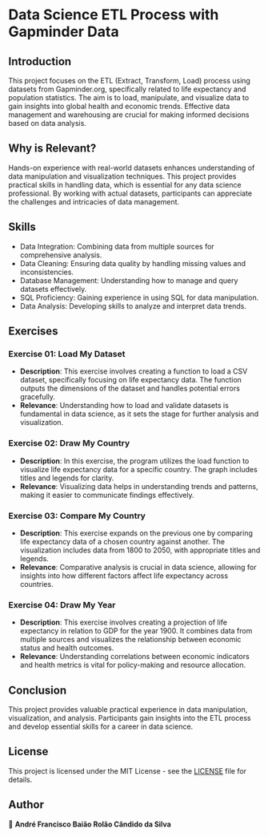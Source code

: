 # Data Science ETL Process with Gapminder Data

## Introduction
This project focuses on the ETL (Extract, Transform, Load) process using datasets from Gapminder.org, specifically related to life expectancy and population statistics. The aim is to load, manipulate, and visualize data to gain insights into global health and economic trends. Effective data management and warehousing are crucial for making informed decisions based on data analysis.

## Why is Relevant?
Hands-on experience with real-world datasets enhances understanding of data manipulation and visualization techniques. This project provides practical skills in handling data, which is essential for any data science professional. By working with actual datasets, participants can appreciate the challenges and intricacies of data management.

## Skills
- Data Integration: Combining data from multiple sources for comprehensive analysis.
- Data Cleaning: Ensuring data quality by handling missing values and inconsistencies.
- Database Management: Understanding how to manage and query datasets effectively.
- SQL Proficiency: Gaining experience in using SQL for data manipulation.
- Data Analysis: Developing skills to analyze and interpret data trends.

## Exercises
### Exercise 01: Load My Dataset
- **Description**: This exercise involves creating a function to load a CSV dataset, specifically focusing on life expectancy data. The function outputs the dimensions of the dataset and handles potential errors gracefully.
- **Relevance**: Understanding how to load and validate datasets is fundamental in data science, as it sets the stage for further analysis and visualization.

### Exercise 02: Draw My Country
- **Description**: In this exercise, the program utilizes the load function to visualize life expectancy data for a specific country. The graph includes titles and legends for clarity.
- **Relevance**: Visualizing data helps in understanding trends and patterns, making it easier to communicate findings effectively.

### Exercise 03: Compare My Country
- **Description**: This exercise expands on the previous one by comparing life expectancy data of a chosen country against another. The visualization includes data from 1800 to 2050, with appropriate titles and legends.
- **Relevance**: Comparative analysis is crucial in data science, allowing for insights into how different factors affect life expectancy across countries.

### Exercise 04: Draw My Year
- **Description**: This exercise involves creating a projection of life expectancy in relation to GDP for the year 1900. It combines data from multiple sources and visualizes the relationship between economic status and health outcomes.
- **Relevance**: Understanding correlations between economic indicators and health metrics is vital for policy-making and resource allocation.

## Conclusion
This project provides valuable practical experience in data manipulation, visualization, and analysis. Participants gain insights into the ETL process and develop essential skills for a career in data science.

## License
This project is licensed under the MIT License - see the [LICENSE](./LICENSE) file for details.

## Author
👤 **André Francisco Baião Rolão Cândido da Silva**
